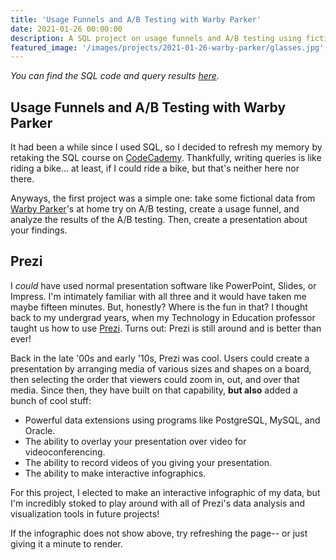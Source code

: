 ```yaml
---
title: 'Usage Funnels and A/B Testing with Warby Parker'
date: 2021-01-26 00:00:00
description: A SQL project on usage funnels and A/B testing using fictional data from Warby Parker.
featured_image: '/images/projects/2021-01-26-warby-parker/glasses.jpg'
---
```


*You can find the SQL code and query results [here](https://github.com/lemonmeringuepi/Usage-Funnels-Warby-Parker).*

## Usage Funnels and A/B Testing with Warby Parker

It had been a while since I used SQL, so I decided to refresh my memory by retaking the SQL course on [CodeCademy](https://codecademy.com). Thankfully, writing queries is like riding a bike... at least, if I could ride a bike, but that's neither here nor there.

Anyways, the first project was a simple one: take some fictional data from [Warby Parker](https://www.warbyparker.com)'s at home try on A/B testing, create a usage funnel, and analyze the results of the A/B testing. Then, create a presentation about your findings.

## Prezi

I *could* have used normal presentation software like PowerPoint, Slides, or Impress. I'm intimately familiar with all three and it would have taken me maybe fifteen minutes. But, honestly? Where is the fun in that? I thought back to my undergrad years, when my Technology in Education professor taught us how to use [Prezi](https://www.prezi.com). Turns out: Prezi is still around and is better than ever!

Back in the late '00s and early '10s, Prezi was cool. Users could create a presentation by arranging media of various sizes and shapes on a board, then selecting the order that viewers could zoom in, out, and over that media. Since then, they have built on that capability, **but also** added a bunch of cool stuff:

* Powerful data extensions using programs like PostgreSQL, MySQL, and Oracle.
* The ability to overlay your presentation over video for videoconferencing.
* The ability to record videos of you giving your presentation.
* The ability to make interactive infographics.

For this project, I elected to make an interactive infographic of my data, but I'm incredibly stoked to play around with all of Prezi's data analysis and visualization tools in future projects!

<script async src="https://e.prezicdn.net/v1/design.js"></script><div class="prezi-design-embed" data-project-id="mvfks6qpphog"></div>

If the infographic does not show above, try refreshing the page-- or just giving it a minute to render.
